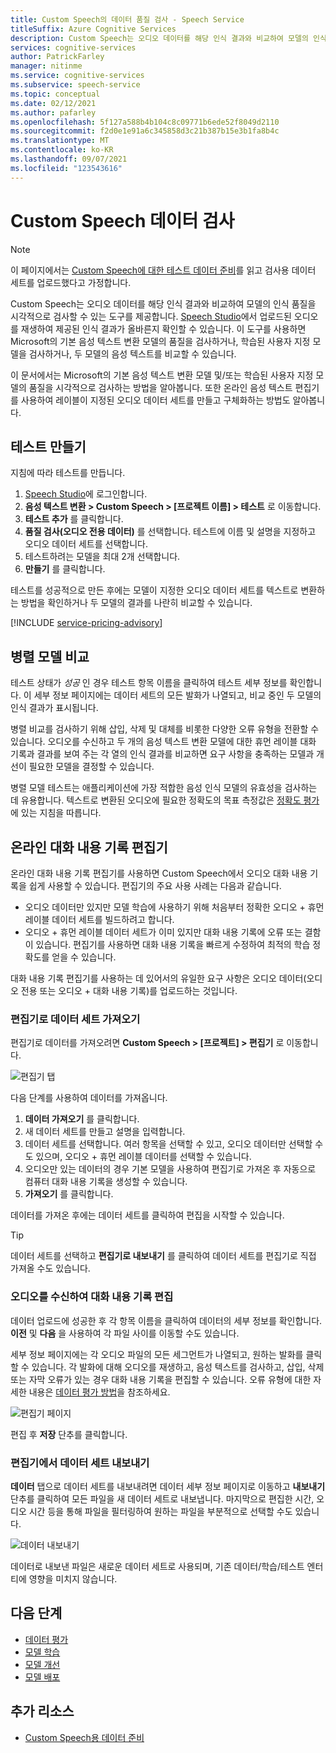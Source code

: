 ```yaml
---
title: Custom Speech의 데이터 품질 검사 - Speech Service
titleSuffix: Azure Cognitive Services
description: Custom Speech는 오디오 데이터를 해당 인식 결과와 비교하여 모델의 인식 품질을 시각적으로 검사할 수 있는 도구를 제공합니다. 업로드된 오디오를 재생하여 제공된 인식 결과가 올바른지 확인할 수 있습니다.
services: cognitive-services
author: PatrickFarley
manager: nitinme
ms.service: cognitive-services
ms.subservice: speech-service
ms.topic: conceptual
ms.date: 02/12/2021
ms.author: pafarley
ms.openlocfilehash: 5f127a588b4b104c8c09771b6ede52f8049d2110
ms.sourcegitcommit: f2d0e1e91a6c345858d3c21b387b15e3b1fa8b4c
ms.translationtype: MT
ms.contentlocale: ko-KR
ms.lasthandoff: 09/07/2021
ms.locfileid: "123543616"
---
```

# <a name="inspect-custom-speech-data"></a>Custom Speech 데이터 검사

> [!NOTE]
> 이 페이지에서는 [Custom Speech에 대한 테스트 데이터 준비](./how-to-custom-speech-test-and-train.md)를 읽고 검사용 데이터 세트를 업로드했다고 가정합니다.

Custom Speech는 오디오 데이터를 해당 인식 결과와 비교하여 모델의 인식 품질을 시각적으로 검사할 수 있는 도구를 제공합니다. [Speech Studio](https://speech.microsoft.com/customspeech)에서 업로드된 오디오를 재생하여 제공된 인식 결과가 올바른지 확인할 수 있습니다. 이 도구를 사용하면 Microsoft의 기본 음성 텍스트 변환 모델의 품질을 검사하거나, 학습된 사용자 지정 모델을 검사하거나, 두 모델의 음성 텍스트를 비교할 수 있습니다.

이 문서에서는 Microsoft의 기본 음성 텍스트 변환 모델 및/또는 학습된 사용자 지정 모델의 품질을 시각적으로 검사하는 방법을 알아봅니다. 또한 온라인 음성 텍스트 편집기를 사용하여 레이블이 지정된 오디오 데이터 세트를 만들고 구체화하는 방법도 알아봅니다.

## <a name="create-a-test"></a>테스트 만들기

지침에 따라 테스트를 만듭니다.

1. [Speech Studio](https://speech.microsoft.com/customspeech)에 로그인합니다.
2. **음성 텍스트 변환 > Custom Speech > [프로젝트 이름] > 테스트** 로 이동합니다.
3. **테스트 추가** 를 클릭합니다.
4. **품질 검사(오디오 전용 데이터)** 를 선택합니다. 테스트에 이름 및 설명을 지정하고 오디오 데이터 세트를 선택합니다.
5. 테스트하려는 모델을 최대 2개 선택합니다.
6. **만들기** 를 클릭합니다.

테스트를 성공적으로 만든 후에는 모델이 지정한 오디오 데이터 세트를 텍스트로 변환하는 방법을 확인하거나 두 모델의 결과를 나란히 비교할 수 있습니다.

[!INCLUDE [service-pricing-advisory](includes/service-pricing-advisory.md)]

## <a name="side-by-side-model-comparisons"></a>병렬 모델 비교

테스트 상태가 _성공_ 인 경우 테스트 항목 이름을 클릭하여 테스트 세부 정보를 확인합니다. 이 세부 정보 페이지에는 데이터 세트의 모든 발화가 나열되고, 비교 중인 두 모델의 인식 결과가 표시됩니다.

병렬 비교를 검사하기 위해 삽입, 삭제 및 대체를 비롯한 다양한 오류 유형을 전환할 수 있습니다. 오디오를 수신하고 두 개의 음성 텍스트 변환 모델에 대한 휴먼 레이블 대화 기록과 결과를 보여 주는 각 열의 인식 결과를 비교하면 요구 사항을 충족하는 모델과 개선이 필요한 모델을 결정할 수 있습니다.

병렬 모델 테스트는 애플리케이션에 가장 적합한 음성 인식 모델의 유효성을 검사하는 데 유용합니다. 텍스트로 변환된 오디오에 필요한 정확도의 목표 측정값은 [정확도 평가](how-to-custom-speech-evaluate-data.md)에 있는 지침을 따릅니다.

## <a name="online-transcription-editor"></a>온라인 대화 내용 기록 편집기

온라인 대화 내용 기록 편집기를 사용하면 Custom Speech에서 오디오 대화 내용 기록을 쉽게 사용할 수 있습니다. 편집기의 주요 사용 사례는 다음과 같습니다. 

* 오디오 데이터만 있지만 모델 학습에 사용하기 위해 처음부터 정확한 오디오 + 휴먼 레이블 데이터 세트를 빌드하려고 합니다.
* 오디오 + 휴먼 레이블 데이터 세트가 이미 있지만 대화 내용 기록에 오류 또는 결함이 있습니다. 편집기를 사용하면 대화 내용 기록을 빠르게 수정하여 최적의 학습 정확도를 얻을 수 있습니다.

대화 내용 기록 편집기를 사용하는 데 있어서의 유일한 요구 사항은 오디오 데이터(오디오 전용 또는 오디오 + 대화 내용 기록)를 업로드하는 것입니다.

### <a name="import-datasets-to-editor"></a>편집기로 데이터 세트 가져오기

편집기로 데이터를 가져오려면 **Custom Speech > [프로젝트] > 편집기** 로 이동합니다.

![편집기 탭](media/custom-speech/custom-speech-editor-detail.png)

다음 단계를 사용하여 데이터를 가져옵니다.

1. **데이터 가져오기** 를 클릭합니다.
1. 새 데이터 세트를 만들고 설명을 입력합니다.
1. 데이터 세트를 선택합니다. 여러 항목을 선택할 수 있고, 오디오 데이터만 선택할 수도 있으며, 오디오 + 휴먼 레이블 데이터를 선택할 수 있습니다.
1. 오디오만 있는 데이터의 경우 기본 모델을 사용하여 편집기로 가져온 후 자동으로 컴퓨터 대화 내용 기록을 생성할 수 있습니다.
1. **가져오기** 를 클릭합니다.

데이터를 가져온 후에는 데이터 세트를 클릭하여 편집을 시작할 수 있습니다.

> [!TIP]
> 데이터 세트를 선택하고 **편집기로 내보내기** 를 클릭하여 데이터 세트를 편집기로 직접 가져올 수도 있습니다.

### <a name="edit-transcription-by-listening-to-audio"></a>오디오를 수신하여 대화 내용 기록 편집

데이터 업로드에 성공한 후 각 항목 이름을 클릭하여 데이터의 세부 정보를 확인합니다. **이전** 및 **다음** 을 사용하여 각 파일 사이를 이동할 수도 있습니다.

세부 정보 페이지에는 각 오디오 파일의 모든 세그먼트가 나열되고, 원하는 발화를 클릭할 수 있습니다. 각 발화에 대해 오디오를 재생하고, 음성 텍스트를 검사하고, 삽입, 삭제 또는 자막 오류가 있는 경우 대화 내용 기록을 편집할 수 있습니다. 오류 유형에 대한 자세한 내용은 [데이터 평가 방법](how-to-custom-speech-evaluate-data.md)을 참조하세요.

![편집기 페이지](media/custom-speech/custom-speech-editor.png)

편집 후 **저장** 단추를 클릭합니다.

### <a name="export-datasets-from-the-editor"></a>편집기에서 데이터 세트 내보내기

**데이터** 탭으로 데이터 세트를 내보내려면 데이터 세부 정보 페이지로 이동하고 **내보내기** 단추를 클릭하여 모든 파일을 새 데이터 세트로 내보냅니다. 마지막으로 편집한 시간, 오디오 시간 등을 통해 파일을 필터링하여 원하는 파일을 부분적으로 선택할 수도 있습니다. 

![데이터 내보내기](media/custom-speech/custom-speech-editor-export.png)

데이터로 내보낸 파일은 새로운 데이터 세트로 사용되며, 기존 데이터/학습/테스트 엔터티에 영향을 미치지 않습니다.

## <a name="next-steps"></a>다음 단계

- [데이터 평가](how-to-custom-speech-evaluate-data.md)
- [모델 학습](how-to-custom-speech-train-model.md)
- [모델 개선](./how-to-custom-speech-evaluate-data.md)
- [모델 배포](./how-to-custom-speech-train-model.md)

## <a name="additional-resources"></a>추가 리소스

- [Custom Speech용 데이터 준비](./how-to-custom-speech-test-and-train.md)